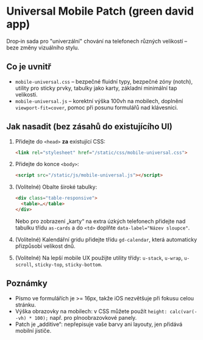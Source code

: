 # Universal Mobile Patch (green david app)

Drop‑in sada pro "univerzální" chování na telefonech různých velikostí – beze změny vizuálního stylu.

## Co je uvnitř
- `mobile-universal.css` – bezpečné fluidní typy, bezpečné zóny (notch), utility pro sticky prvky, tabulky jako karty, základní minimální tap velikosti.
- `mobile-universal.js` – korektní výška 100vh na mobilech, doplnění `viewport-fit=cover`, pomoc při posunu formulářů nad klávesnici.

## Jak nasadit (bez zásahů do existujícího UI)
1. Přidejte do `<head>` **za** existující CSS:
   ```html
   <link rel="stylesheet" href="/static/css/mobile-universal.css">
   ```
2. Přidejte do konce `<body>`:
   ```html
   <script src="/static/js/mobile-universal.js"></script>
   ```
3. (Volitelné) Obalte široké tabulky:
   ```html
   <div class="table-responsive">
     <table>…</table>
   </div>
   ```
   Nebo pro zobrazení „karty“ na extra úzkých telefonech přidejte nad tabulku třídu `as-cards` a do `<td>` doplňte `data-label="Název sloupce"`.

4. (Volitelné) Kalendářní gridu přidejte třídu `gd-calendar`, která automaticky přizpůsobí velikost dnů.
5. (Volitelné) Na lepší mobile UX použijte utility třídy: `u-stack`, `u-wrap`, `u-scroll`, `sticky-top`, `sticky-bottom`.

## Poznámky
- Písmo ve formulářích je >= 16px, takže iOS nezvětšuje při fokusu celou stránku.
- Výška obrazovky na mobilech: v CSS můžete použít `height: calc(var(--vh) * 100);` např. pro plnoobrazovkové panely.
- Patch je „additive“: nepřepisuje vaše barvy ani layouty, jen přidává mobilní jističe.

